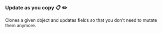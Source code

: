 ### Update as you copy :clipboard: :pencil2:

Clones a given object and updates fields so that you don't need to mutate them anymore.
